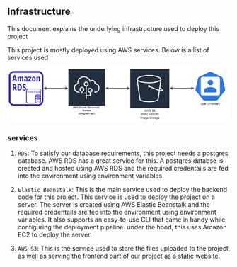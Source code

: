 ## Infrastructure

This document explains the underlying infrastructure used to deploy this project 

This project is mostly deployed using AWS services. Below is a list of services used

![infrastructure diagram](./diagrams/infrastructure.drawio.png)

### services
1. `RDS`: To satisfy our database requirements, this project needs a postgres database. AWS RDS has a great service for this. A postgres databse is created and hosted using AWS RDS and the required credentails are fed into the environment using environment variables.

2. `Elastic Beanstalk`: This is the main service used to deploy the backend code for this project. This service is used to deploy the project on a server. The server is created using AWS Elastic Beanstalk and the required credentails are fed into the environment using environment variables. It also supports an easy-to-use CLI that came in handy while configuring the deployment pipeline. under the hood, this uses Amazon EC2 to deploy the server.

3. `AWS S3`: This is the service used to store the files uploaded to the project, as well as serving the frontend part of our project as a static website.

